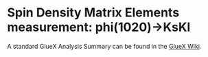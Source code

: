 # Spin Density Matrix Elements measurement: phi(1020)->KsKl

A standard GlueX Analysis Summary can be found in the [GlueX Wiki](https://halldweb.jlab.org/wiki-private/index.php/KsKl_Analysis_Summary#Related_Analyses_.28if_needed.29).